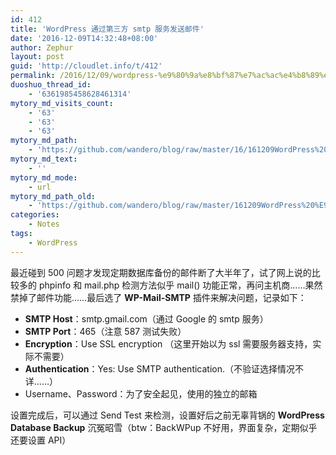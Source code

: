 ```yaml
---
id: 412
title: 'WordPress 通过第三方 smtp 服务发送邮件'
date: '2016-12-09T14:32:48+08:00'
author: Zephur
layout: post
guid: 'http://cloudlet.info/t/412'
permalink: /2016/12/09/wordpress-%e9%80%9a%e8%bf%87%e7%ac%ac%e4%b8%89%e6%96%b9-smtp-%e6%9c%8d%e5%8a%a1%e5%8f%91%e9%80%81%e9%82%ae%e4%bb%b6/
duoshuo_thread_id:
    - '6361985458628461314'
mytory_md_visits_count:
    - '63'
    - '63'
    - '63'
mytory_md_path:
    - 'https://github.com/wandero/blog/raw/master/16/161209WordPress%20%E9%80%9A%E8%BF%87%E7%AC%AC%E4%B8%89%E6%96%B9%20smtp%20%E6%9C%8D%E5%8A%A1%E5%8F%91%E9%80%81%E9%82%AE%E4%BB%B6.md'
mytory_md_text:
    - ''
mytory_md_mode:
    - url
mytory_md_path_old:
    - 'https://github.com/wandero/blog/raw/master/161209WordPress%20%E9%80%9A%E8%BF%87%E7%AC%AC%E4%B8%89%E6%96%B9%20smtp%20%E6%9C%8D%E5%8A%A1%E5%8F%91%E9%80%81%E9%82%AE%E4%BB%B6.md'
categories:
    - Notes
tags:
    - WordPress
---
```


最近碰到 500 问题才发现定期数据库备份的邮件断了大半年了，试了网上说的比较多的 phpinfo 和 mail.php 检测方法似乎 mail() 功能正常，再问主机商……果然禁掉了邮件功能……最后选了 **WP-Mail-SMTP** 插件来解决问题，记录如下：

<!--more-->

- **SMTP Host**：smtp.gmail.com（通过 Google 的 smtp 服务）
- **SMTP Port**：465（注意 587 测试失败）
- **Encryption**：Use SSL encryption （这里开始以为 ssl 需要服务器支持，实际不需要）
- **Authentication**：Yes: Use SMTP authentication.（不验证选择情况不详……）
- Username、Password：为了安全起见，使用的独立的邮箱

设置完成后，可以通过 Send Test 来检测，设置好后之前无辜背锅的 **WordPress Database Backup** 沉冤昭雪（btw：BackWPup 不好用，界面复杂，定期似乎还要设置 API）